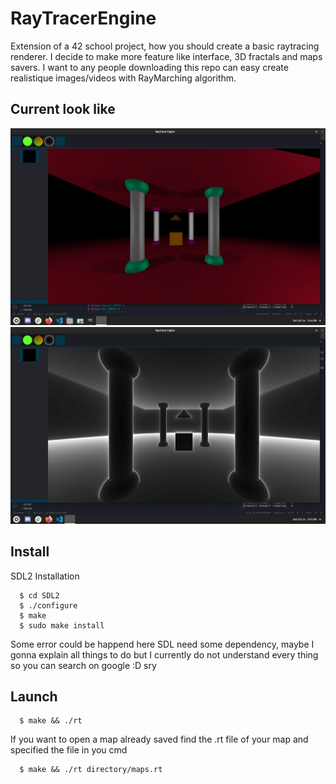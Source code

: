# RayTracerEngine

Extension of a 42 school project, how you should create a basic raytracing renderer.
I decide to make more feature like interface, 3D fractals and maps savers.
I want to any people downloading this repo can easy create realistique images/videos with RayMarching algorithm. 

## Current look like

![Basic viewmode](screen/basicViewmode.png)
![Iterations Viewmode](screen/IterationsViewmode.png)

## Install
  SDL2 Installation
```
  $ cd SDL2
  $ ./configure
  $ make
  $ sudo make install
```
  Some error could be happend here SDL need some dependency, maybe I gonna explain all things to do
  but I currently do not understand every thing so you can search on google :D sry
##  Launch
```
  $ make && ./rt
```
  If you want to open a map already saved find the .rt file of your map and specified the file in you cmd
```
  $ make && ./rt directory/maps.rt
```
